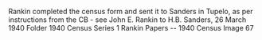 


Rankin completed the census form and sent it to Sanders in Tupelo, as per instructions from the CB - see John E. Rankin to H.B. Sanders, 26 March 1940 Folder 1940 Census Series 1 Rankin Papers -- 1940 Census Image 67
